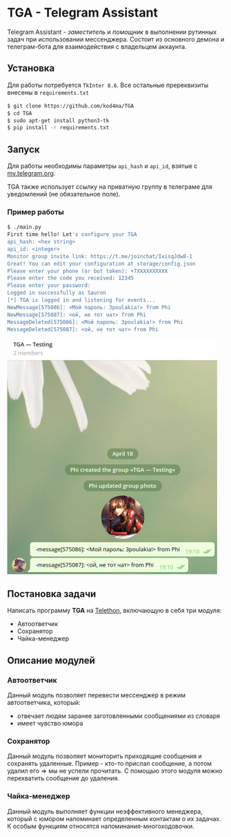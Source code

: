 # TGA - Telegram Assistant

Telegram Assistant - _заместитель_ и _помощник_ в выполнении рутинных задач при использовании мессенджера. Состоит из основного демона и телеграм-бота для взаимодействия с владельцем аккаунта.

## Установка
Для работы потребуется `TkInter 8.6`. Все остальные пререквизиты внесены в `requirements.txt`

```bash
$ git clone https://github.com/kod4ma/TGA
$ cd TGA
$ sudo apt-get install python3-tk
$ pip install -r requirements.txt
```

## Запуск
Для работы необходимы параметры `api_hash` и `api_id`, взятые с [my.telegram.org](https://my.telegram.org).

TGA также использует ссылку на приватную группу в телеграме для уведомлений (не обязательное поле).

### Пример работы
```bash
$ ./main.py
First time hello! Let's configure your TGA
api_hash: <hex string>
api_id: <integer>
Monitor group invite link: https://t.me/joinchat/IxisqJdw8-1
Great! You can edit your configuration at storage/config.json
Please enter your phone (or bot token): +7XXXXXXXXXX
Please enter the code you received: 12345
Please enter your password:
Logged in successfully as Sauron
[*] TGA is logged in and listening for events...
NewMessage[575086]: <Мой пароль: 3poulakia!> from Phi
NewMessage[575087]: <ой, не тот чат> from Phi
MessageDeleted[575086]: <Мой пароль: 3poulakia!> from Phi
MessageDeleted[575087]: <ой, не тот чат> from Phi
```

![Группа с уведомлениями](docs/img/mon_group.png)

## Постановка задачи

Написать программу **TGA** на [Telethon](https://github.com/LonamiWebs/Telethon), включающую в себя три модуля:

* Автоответчик
* Сохранятор
* Чайка-менеджер

## Описание модулей

### Автоответчик

Данный модуль позволяет перевести мессенджер в режим автоответчика, который:

* отвечает людям заранее заготовленными сообщениями из словаря
* имеет чувство юмора

### Сохранятор

Данный модуль позволяет мониторить приходящие сообщения и сохранять удаленные. Пример - кто-то прислал сообщение, а потом удалил его => мы не успели прочитать. С помощью этого модуля можно перехватить сообщение до удаления.

### Чайка-менеджер

Данный модуль выполняет функции неэффективного менеджера, который с юмором напоминает определенным контактам о их задачах. К особым функциям относятся напоминания-многоходовочки.
